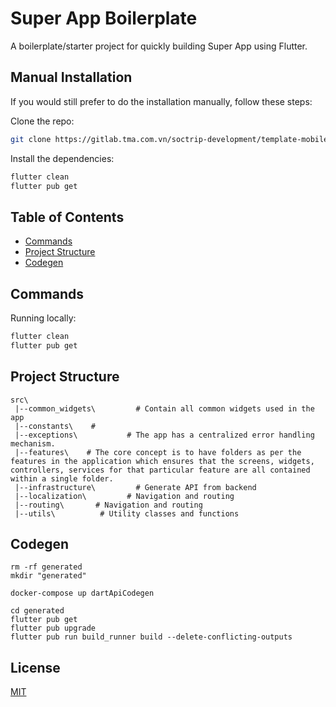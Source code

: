 # Super App Boilerplate

A boilerplate/starter project for quickly building Super App using Flutter.

## Manual Installation

If you would still prefer to do the installation manually, follow these steps:

Clone the repo:

```bash
git clone https://gitlab.tma.com.vn/soctrip-development/template-mobile/master-app.git
```

Install the dependencies:

```bash
flutter clean
flutter pub get
```

## Table of Contents
- [Commands](#commands)
- [Project Structure](#project-structure)
- [Codegen](#codegen)
## Commands

Running locally:

```bash
flutter clean
flutter pub get
```

## Project Structure

```
src\
 |--common_widgets\         # Contain all common widgets used in the app
 |--constants\    # 
 |--exceptions\           # The app has a centralized error handling mechanism.
 |--features\    # The core concept is to have folders as per the features in the application which ensures that the screens, widgets, controllers, services for that particular feature are all contained within a single folder.
 |--infrastructure\         # Generate API from backend
 |--localization\         # Navigation and routing
 |--routing\       # Navigation and routing
 |--utils\          # Utility classes and functions
```

## Codegen

```
rm -rf generated
mkdir "generated"

docker-compose up dartApiCodegen

cd generated
flutter pub get
flutter pub upgrade
flutter pub run build_runner build --delete-conflicting-outputs
```

## License

[MIT](LICENSE)